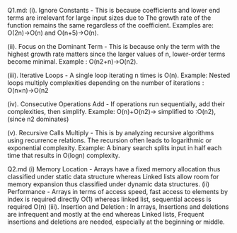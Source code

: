 Q1.md:
(i). Ignore Constants - This is because coefficients and lower end terms are irrelevant for large input sizes due to The growth rate of the function remains the same regardless of the coefficient.
 Examples are: O(2n)→O(n) and O(n+5)→O(n).
 
 (ii). Focus on the Dominant Term - This is because only the term with the highest growth rate matters since the larger values of n, lower-order terms become minimal.
Example : O(n2+n)→O(n2).

(iii). Iterative Loops - A single loop iterating n times is O(n).
Example: Nested loops multiply complexities depending on the number of iterations : O(n×n)→O(n2

(iv). Consecutive Operations Add - If operations run sequentially, add their complexities, then simplify.
   Example: O(n)+O(n2)→ simplified to :O(n2), (since n2 dominates)
   
(v). Recursive Calls Multiply - This is by analyzing recursive algorithms using recurrence relations. The recursion often leads to logarithmic or exponential complexity.
Example: A binary search splits input in half each time that results in O(logn) complexity.

Q2.md
(i) Memory Location - Arrays have a fixed memory allocation thus classified under static data structure whereas Linked lists allow room for memory expansion
thus classified under dynamic data structures.
(ii) Performance - Arrays in terms of access speed, fast access to elements by index is required directly O(1)  whereas linked list, sequential access
is required O(n)
(iii). Insertion and Deletion : In arrays, Insertions and deletions are infrequent and mostly at the end whereas Linked lists, Frequent insertions and 
deletions are needed, especially at the beginning or middle.
